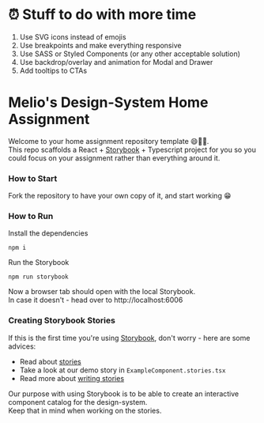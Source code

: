 # ⏰ Stuff to do with more time
1. Use SVG icons instead of emojis
1. Use breakpoints and make everything responsive
1. Use SASS or Styled Components (or any other acceptable solution)
1. Use backdrop/overlay and animation for Modal and Drawer
1. Add tooltips to CTAs

# Melio's Design-System Home Assignment
Welcome to your home assignment repository template 😄👍🏼.  
This repo scaffolds a React + [Storybook](https://storybook.js.org/) + Typescript project for you so you could focus on your assignment rather than everything around it.

### How to Start
Fork the repository to have your own copy of it, and start working 😁

### How to Run

Install the dependencies
```npm
npm i
```

Run the Storybook
```npm
npm run storybook
```

Now a browser tab should open with the local Storybook.  
In case it doesn't - head over to http://localhost:6006

### Creating Storybook Stories

If this is the first time you're using [Storybook](https://storybook.js.org/), don't worry - here are some advices:
* Read about [stories](https://storybook.js.org/docs/get-started/whats-a-story)
* Take a look at our demo story in `ExampleComponent.stories.tsx`
* Read more about [writing stories](https://storybook.js.org/docs/writing-stories)

Our purpose with using Storybook is to be able to create an interactive component catalog for the design-system.  
Keep that in mind when working on the stories.
